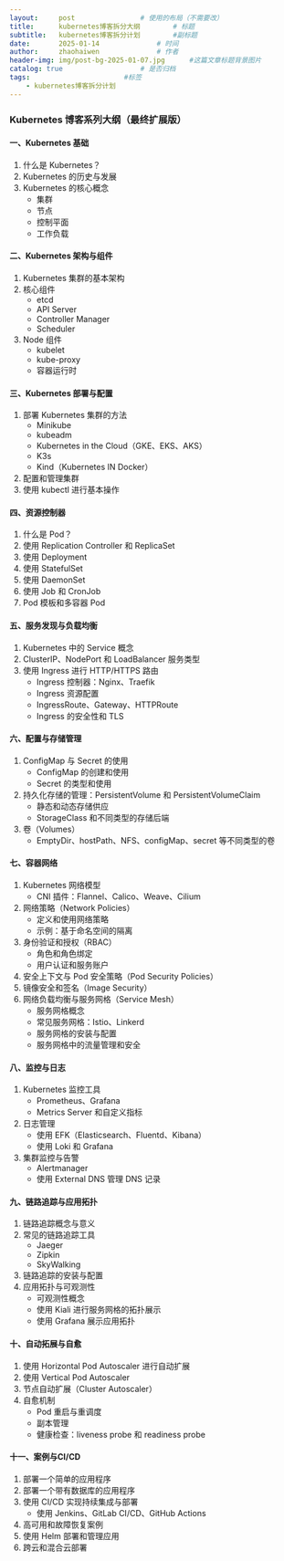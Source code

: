 ```yaml
---
layout:     post   				# 使用的布局（不需要改）
title:      kubernetes博客拆分大纲 		# 标题 
subtitle:   kubernetes博客拆分计划		#副标题
date:       2025-01-14 				# 时间
author:     zhaohaiwen 				# 作者
header-img: img/post-bg-2025-01-07.jpg		#这篇文章标题背景图片
catalog: true 					# 是否归档
tags:						#标签
    - kubernetes博客拆分计划
---
```

### Kubernetes 博客系列大纲（最终扩展版）

#### 一、Kubernetes 基础

1. 什么是 Kubernetes？
2. Kubernetes 的历史与发展
3. Kubernetes 的核心概念
   - 集群
   - 节点
   - 控制平面
   - 工作负载

#### 二、Kubernetes 架构与组件

1. Kubernetes 集群的基本架构
2. 核心组件
   - etcd
   - API Server
   - Controller Manager
   - Scheduler
3. Node 组件
   - kubelet
   - kube-proxy
   - 容器运行时

#### 三、Kubernetes 部署与配置

1. 部署 Kubernetes 集群的方法
   - Minikube
   - kubeadm
   - Kubernetes in the Cloud（GKE、EKS、AKS）
   - K3s
   - Kind（Kubernetes IN Docker）
2. 配置和管理集群
3. 使用 kubectl 进行基本操作

#### 四、资源控制器

1. 什么是 Pod？
2. 使用 Replication Controller 和 ReplicaSet
3. 使用 Deployment
4. 使用 StatefulSet
5. 使用 DaemonSet
6. 使用 Job 和 CronJob
7. Pod 模板和多容器 Pod

#### 五、服务发现与负载均衡

1. Kubernetes 中的 Service 概念
2. ClusterIP、NodePort 和 LoadBalancer 服务类型
3. 使用 Ingress 进行 HTTP/HTTPS 路由
   - Ingress 控制器：Nginx、Traefik
   - Ingress 资源配置
   - IngressRoute、Gateway、HTTPRoute
   - Ingress 的安全性和 TLS

#### 六、配置与存储管理

1. ConfigMap 与 Secret 的使用
   - ConfigMap 的创建和使用
   - Secret 的类型和使用
2. 持久化存储的管理：PersistentVolume 和 PersistentVolumeClaim
   - 静态和动态存储供应
   - StorageClass 和不同类型的存储后端
3. 卷（Volumes）
   - EmptyDir、hostPath、NFS、configMap、secret 等不同类型的卷

#### 七、容器网络

1. Kubernetes 网络模型
   - CNI 插件：Flannel、Calico、Weave、Cilium
2. 网络策略（Network Policies）
   - 定义和使用网络策略
   - 示例：基于命名空间的隔离
3. 身份验证和授权（RBAC）
   - 角色和角色绑定
   - 用户认证和服务账户
4. 安全上下文与 Pod 安全策略（Pod Security Policies）
5. 镜像安全和签名（Image Security）
6. 网络负载均衡与服务网格（Service Mesh）
   - 服务网格概念
   - 常见服务网格：Istio、Linkerd
   - 服务网格的安装与配置
   - 服务网格中的流量管理和安全

#### 八、监控与日志

1. Kubernetes 监控工具
   - Prometheus、Grafana
   - Metrics Server 和自定义指标
2. 日志管理
   - 使用 EFK（Elasticsearch、Fluentd、Kibana）
   - 使用 Loki 和 Grafana
3. 集群监控与告警
   - Alertmanager
   - 使用 External DNS 管理 DNS 记录

#### 九、链路追踪与应用拓扑

1. 链路追踪概念与意义
2. 常见的链路追踪工具
   - Jaeger
   - Zipkin
   - SkyWalking
3. 链路追踪的安装与配置
4. 应用拓扑与可观测性
   - 可观测性概念
   - 使用 Kiali 进行服务网格的拓扑展示
   - 使用 Grafana 展示应用拓扑

#### 十、自动拓展与自愈

1. 使用 Horizontal Pod Autoscaler 进行自动扩展
2. 使用 Vertical Pod Autoscaler
3. 节点自动扩展（Cluster Autoscaler）
4. 自愈机制
   - Pod 重启与重调度
   - 副本管理
   - 健康检查：liveness probe 和 readiness probe

#### 十一、案例与CI/CD

1. 部署一个简单的应用程序
2. 部署一个带有数据库的应用程序
3. 使用 CI/CD 实现持续集成与部署
   - 使用 Jenkins、GitLab CI/CD、GitHub Actions
4. 高可用和故障恢复案例
5. 使用 Helm 部署和管理应用
6. 跨云和混合云部署
